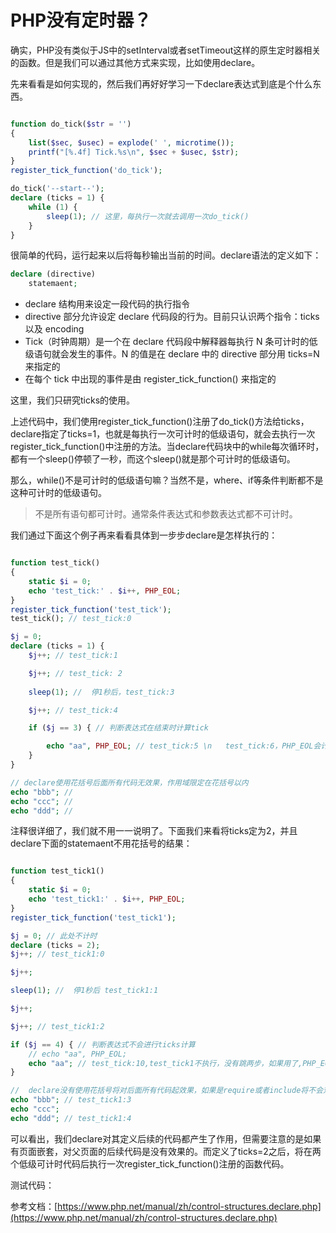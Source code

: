 # PHP没有定时器？

确实，PHP没有类似于JS中的setInterval或者setTimeout这样的原生定时器相关的函数。但是我们可以通过其他方式来实现，比如使用declare。

先来看看是如何实现的，然后我们再好好学习一下declare表达式到底是个什么东西。

```php

function do_tick($str = '')
{
    list($sec, $usec) = explode(' ', microtime());
    printf("[%.4f] Tick.%s\n", $sec + $usec, $str);
}
register_tick_function('do_tick');

do_tick('--start--');
declare (ticks = 1) {
    while (1) {
        sleep(1); // 这里，每执行一次就去调用一次do_tick()
    }
}

```

很简单的代码，运行起来以后将每秒输出当前的时间。declare语法的定义如下：

```php
declare (directive)
    statemaent;
```

- declare 结构用来设定一段代码的执行指令
- directive 部分允许设定 declare 代码段的行为。目前只认识两个指令：ticks以及 encoding
- Tick（时钟周期）是一个在 declare 代码段中解释器每执行 N 条可计时的低级语句就会发生的事件。N 的值是在 declare 中的 directive 部分用 ticks=N 来指定的
- 在每个 tick 中出现的事件是由 register_tick_function() 来指定的

这里，我们只研究ticks的使用。

上述代码中，我们使用register_tick_function()注册了do_tick()方法给ticks，declare指定了ticks=1，也就是每执行一次可计时的低级语句，就会去执行一次register_tick_function()中注册的方法。当declare代码块中的while每次循环时，都有一个sleep()停顿了一秒，而这个sleep()就是那个可计时的低级语句。

那么，while()不是可计时的低级语句嘛？当然不是，where、if等条件判断都不是这种可计时的低级语句。

> 不是所有语句都可计时。通常条件表达式和参数表达式都不可计时。

我们通过下面这个例子再来看看具体到一步步declare是怎样执行的：

```php

function test_tick()
{
    static $i = 0;
    echo 'test_tick:' . $i++, PHP_EOL;
}
register_tick_function('test_tick');
test_tick(); // test_tick:0

$j = 0; 
declare (ticks = 1) {
    $j++; // test_tick:1

    $j++; // test_tick: 2
    
    sleep(1); //  停1秒后，test_tick:3

    $j++; // test_tick:4

    if ($j == 3) { // 判断表达式在结束时计算tick

        echo "aa", PHP_EOL; // test_tick:5 \n   test_tick:6，PHP_EOL会计一次ticks
    }
}

// declare使用花括号后面所有代码无效果，作用域限定在花括号以内
echo "bbb"; // 
echo "ccc"; // 
echo "ddd"; // 

```

注释很详细了，我们就不用一一说明了。下面我们来看将ticks定为2，并且declare下面的statemaent不用花括号的结果：

```php 

function test_tick1() 
{
    static $i = 0;
    echo 'test_tick1:' . $i++, PHP_EOL;
}
register_tick_function('test_tick1');

$j = 0; // 此处不计时
declare (ticks = 2); 
$j++; // test_tick1:0 

$j++; 

sleep(1); //  停1秒后 test_tick1:1

$j++; 

$j++; // test_tick1:2

if ($j == 4) { // 判断表达式不会进行ticks计算
    // echo "aa", PHP_EOL;
    echo "aa"; // test_tick:10,test_tick1不执行，没有跳两步，如果用了,PHP_EOL，那么算两步，会输出test_tick1:3
}

//  declare没有使用花括号将对后面所有代码起效果，如果是require或者include将不会对父页面后续内容进行处理
echo "bbb"; // test_tick1:3
echo "ccc";
echo "ddd"; // test_tick1:4

```

可以看出，我们declare对其定义后续的代码都产生了作用，但需要注意的是如果有页面嵌套，对父页面的后续代码是没有效果的。而定义了ticks=2之后，将在两个低级可计时代码后执行一次register_tick_function()注册的函数代码。

测试代码：[]()

参考文档：[https://www.php.net/manual/zh/control-structures.declare.php](https://www.php.net/manual/zh/control-structures.declare.php)
